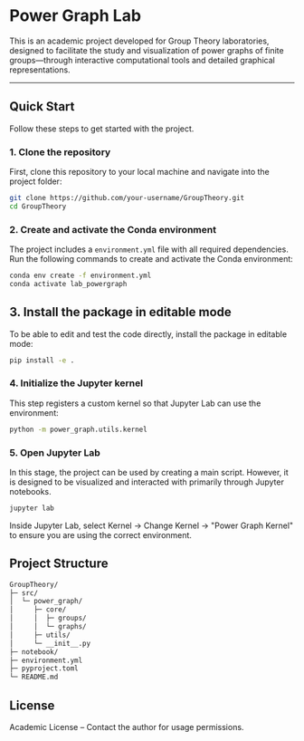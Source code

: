 # Power Graph Lab

This is an academic project developed for Group Theory laboratories, designed to facilitate the study and visualization of power graphs of finite groups—through interactive computational tools and detailed graphical representations.

---

## Quick Start

Follow these steps to get started with the project.

### 1. Clone the repository

First, clone this repository to your local machine and navigate into the project folder:

```bash
git clone https://github.com/your-username/GroupTheory.git
cd GroupTheory
```
### 2. Create and activate the Conda environment

The project includes a `environment.yml` file with all required dependencies. Run the following commands to create and activate the Conda environment:


```bash
conda env create -f environment.yml
conda activate lab_powergraph
```

## 3. Install the package in editable mode

To be able to edit and test the code directly, install the package in editable mode:

```bash
pip install -e .
```

### 4. Initialize the Jupyter kernel

This step registers a custom kernel so that Jupyter Lab can use the environment:

```bash
python -m power_graph.utils.kernel
```

### 5. Open Jupyter Lab

In this stage, the project can be used by creating a main script. However, it is designed to be visualized and interacted with primarily through Jupyter notebooks.

```bash
jupyter lab
```

Inside Jupyter Lab, select Kernel → Change Kernel → "Power Graph Kernel" to ensure you are using the correct environment.

## Project Structure

```bash
GroupTheory/
├─ src/
│  └─ power_graph/
│     ├─ core/
│     │  ├─ groups/
│     │  └─ graphs/
│     ├─ utils/
│     └─ __init__.py
├─ notebook/
├─ environment.yml
├─ pyproject.toml
└─ README.md
```

## License

Academic License – Contact the author for usage permissions.

